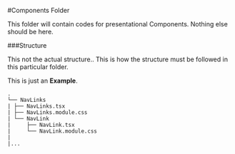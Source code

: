 #Components Folder

This folder will contain codes for presentational Components.
Nothing else should be here.

###Structure

This not the actual structure.. This is how the structure must be followed in this particular folder.

This is just an **Example**.

    .
    └── NavLinks
    | ├── NavLinks.tsx
    | ├── NavLinks.module.css
    | └── NavLink
    |     ├── NavLink.tsx  
    |     └── NavLink.module.css  
    |
    |...
